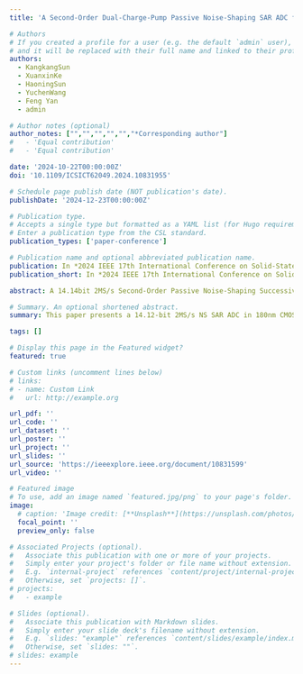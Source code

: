 ```yaml
---
title: 'A Second-Order Dual-Charge-Pump Passive Noise-Shaping SAR ADC for Medical Implant Devices'

# Authors
# If you created a profile for a user (e.g. the default `admin` user), write the username (folder name) here
# and it will be replaced with their full name and linked to their profile.
authors:
  - KangkangSun
  - XuanxinKe
  - HaoningSun
  - YuchenWang
  - Feng Yan
  - admin

# Author notes (optional)
author_notes: ["","","","","","*Corresponding author"]
#   - 'Equal contribution'
#   - 'Equal contribution'

date: '2024-10-22T00:00:00Z'
doi: '10.1109/ICSICT62049.2024.10831955'

# Schedule page publish date (NOT publication's date).
publishDate: '2024-12-23T00:00:00Z'

# Publication type.
# Accepts a single type but formatted as a YAML list (for Hugo requirements).
# Enter a publication type from the CSL standard.
publication_types: ['paper-conference']

# Publication name and optional abbreviated publication name.
publication: In *2024 IEEE 17th International Conference on Solid-State & Integrated Circuit Technology (ICSICT)*, 2024
publication_short: In *2024 IEEE 17th International Conference on Solid-State & Integrated Circuit Technology (ICSICT)*, 2024

abstract: A 14.14bit 2MS/s Second-Order Passive Noise-Shaping Successive Approximation Register Analog-to-Digital Converter (NS SAR ADC) is proposed in this paper. The structure utilizes techniques such as charge pumps and multi-input comparator with a gain to compensate for the signal loss during the noise shaping process. It incorporates two zero points at 0.8 in the noise transfer function (NTF), which enhances the noise shaping capability. This ADC is designed using a standard 180nm CMOS process. The simulation results show that the ADC consumes 56.8 μ W, achieving a signal-to-noise-and-distortion ratio (SNDR) of 86.75 dB and a spurious-free dynamic range (SFDR) of 97.16 dB with an oversampling ratio (OSR) of 8 at 2MS/s, resulting in an Schreier figure of merit (FoMs) of 180.18dB.

# Summary. An optional shortened abstract.
summary: This paper presents a 14.12-bit 2MS/s NS SAR ADC in 180nm CMOS technology. 

tags: []

# Display this page in the Featured widget?
featured: true

# Custom links (uncomment lines below)
# links:
# - name: Custom Link
#   url: http://example.org

url_pdf: ''
url_code: ''
url_dataset: ''
url_poster: ''
url_project: ''
url_slides: ''
url_source: 'https://ieeexplore.ieee.org/document/10831599'
url_video: ''

# Featured image
# To use, add an image named `featured.jpg/png` to your page's folder.
image:
  # caption: 'Image credit: [**Unsplash**](https://unsplash.com/photos/pLCdAaMFLTE)'
  focal_point: ''
  preview_only: false

# Associated Projects (optional).
#   Associate this publication with one or more of your projects.
#   Simply enter your project's folder or file name without extension.
#   E.g. `internal-project` references `content/project/internal-project/index.md`.
#   Otherwise, set `projects: []`.
# projects:
#   - example

# Slides (optional).
#   Associate this publication with Markdown slides.
#   Simply enter your slide deck's filename without extension.
#   E.g. `slides: "example"` references `content/slides/example/index.md`.
#   Otherwise, set `slides: ""`.
# slides: example
---
```


<!-- {{% callout note %}}
Click the _Cite_ button above to demo the feature to enable visitors to import publication metadata into their reference management software.
{{% /callout %}}

{{% callout note %}}
Create your slides in Markdown - click the _Slides_ button to check out the example.
{{% /callout %}} -->

<!-- Add the publication's **full text** or **supplementary notes** here. You can use rich formatting such as including [code, math, and images](https://docs.hugoblox.com/content/writing-markdown-latex/). -->
